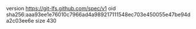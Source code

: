 version https://git-lfs.github.com/spec/v1
oid sha256:aaa93ee1e76010c7966ad4a989217111548ec703e450055e47be94da2c03ee6e
size 430
